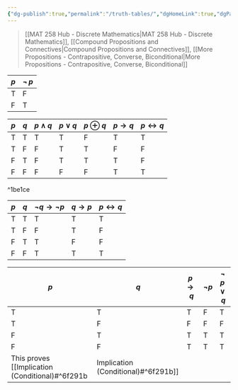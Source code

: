 ```yaml
---
{"dg-publish":true,"permalink":"/truth-tables/","dgHomeLink":true,"dgPassFrontmatter":false,"dgShowLocalGraph":true}
---
```


> [[MAT 258 Hub - Discrete Mathematics|MAT 258 Hub - Discrete Mathematics]], [[Compound Propositions and Connectives|Compound Propositions and Connectives]], [[More Propositions - Contrapositive, Converse, Biconditional|More Propositions - Contrapositive, Converse, Biconditional]]

| $p$ | $\neg\, p$ |
| ---- | ---- |
| T | F |
| F | T |


| $p$ | $q$ | $p \wedge q$ | $p \lor q$ | $p \oplus q$ | $p \rightarrow q$ | $p \leftrightarrow q$ |
| ---- | ---- | ---- | ---- | ---- | ---- | ---- |
| T | T | T | T | F | T | T |
| T | F | F | T | T | F | F |
| F | T | F | T | T | T | F |
| F | F | F | F | F | T | T |

^1be1ce

| $p$ | $q$ | $\neg q\rightarrow \neg p$ | $q\rightarrow p$ | $p\leftrightarrow q$ |
| ---- | ---- | ---- | ---- | ---- |
| T | T | T | T | T |
| T | F | F | T | F |
| F | T | T | F | F |
| F | F | T | T | T |

| $p$ | $q$ | $p \rightarrow q$ | $\neg p$ | $\neg\, p \lor q$ |
| ---- | ---- | ---- | ---- | ---- |
| T | T | T | F | T |
| T | F | F | F | F |
| F | T | T | T | T |
| F | F | T | T | T |
This proves [[Implication (Conditional)#^6f291b|Implication (Conditional)#^6f291b]]